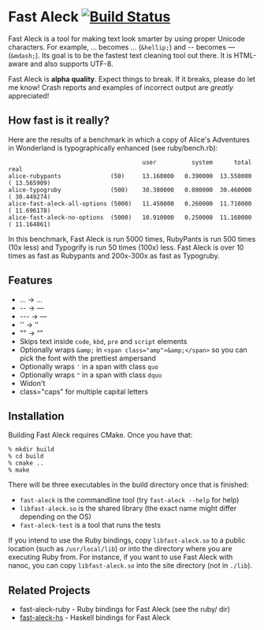 # Fast Aleck [![Build Status](https://secure.travis-ci.org/ddfreyne/fast-aleck.png)](http://travis-ci.org/ddfreyne/fast-aleck)

Fast Aleck is a tool for making text look smarter by using proper Unicode characters. For example, ... becomes … (`&hellip;`) and -- becomes — (`&mdash;`). Its goal is to be the fastest text cleaning tool out there. It is HTML-aware and also supports UTF-8.

Fast Aleck is **alpha quality**. Expect things to break. If it breaks, please do let me know! Crash reports and examples of incorrect output are *greatly* appreciated!

How fast is it really?
----------------------

Here are the results of a benchmark in which a copy of Alice's Adventures in Wonderland is typographically enhanced (see ruby/bench.rb):

                                          user          system      total        real
    alice-rubypants              (50)     13.160000   0.390000  13.550000 ( 13.565909)
    alice-typogruby              (500)    30.380000   0.080000  30.460000 ( 30.449274)
    alice-fast-aleck-all-options (5000)   11.450000   0.260000  11.710000 ( 11.696178)
    alice-fast-aleck-no-options  (5000)   10.910000   0.250000  11.160000 ( 11.164061)

In this benchmark, Fast Aleck is run 5000 times, RubyPants is run 500 times (10x less) and Typogrify is run 50 times (100x) less. Fast Aleck is over 10 times as fast as Rubypants and 200x-300x as fast as Typogruby.

Features
--------

* ... → …
* -- → —
* --- → —
* '' → ‘’
* "" → “”
* Skips text inside `code`, `kbd`, `pre` and `script` elements
* Optionally wraps `&amp;` in `<span class="amp">&amp;</span>` so you can pick the font with the prettiest ampersand
* Optionally wraps `'` in a span with class `quo`
* Optionally wraps `"` in a span with class `dquo`
* Widon't
* class="caps" for multiple capital letters

Installation
------------

Building Fast Aleck requires CMake. Once you have that:

	% mkdir build
	% cd build
	% cmake ..
	% make

There will be three executables in the build directory once that is finished:

* `fast-aleck` is the commandline tool (try `fast-aleck --help` for help)
* `libfast-aleck.so` is the shared library (the exact name might differ depending on the OS)
* `fast-aleck-test` is a tool that runs the tests

If you intend to use the Ruby bindings, copy `libfast-aleck.so` to a public location (such as `/usr/local/lib`) or into the directory where you are executing Ruby from. For instance, if you want to use Fast Aleck with nanoc, you can copy `libfast-aleck.so` into the site directory (not in `./lib`).

Related Projects
----------------

* fast-aleck-ruby - Ruby bindings for Fast Aleck (see the ruby/ dir)
* [fast-aleck-hs](https://github.com/jaspervdj/fast-aleck-hs) - Haskell bindings for Fast Aleck
